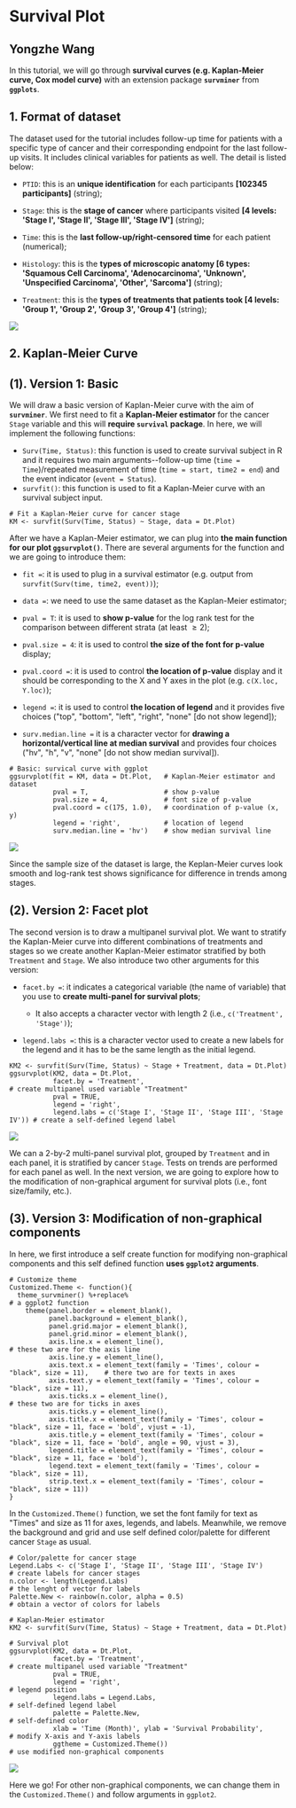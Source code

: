 # Survival Plot
## Yongzhe Wang

In this tutorial, we will go through **survival curves (e.g. Kaplan-Meier curve, Cox model curve)** with an extension package **`survminer`** from **`ggplots`**.

## 1. Format of dataset
The dataset used for the tutorial includes follow-up time for patients with a specific type of cancer and their corresponding endpoint for the last follow-up visits. It includes clinical variables for patients as well. The detail is listed below:

-   `PTID`: this is an **unique identification** for each participants **[102345 participants]** (string);

-   `Stage`: this is the **stage of cancer** where participants visited **[4 levels: 'Stage I', 'Stage II', 'Stage III', 'Stage IV']** (string);

-   `Time`: this is the **last follow-up/right-censored time** for each patient (numerical);

-   `Histology`: this is the **types of microscopic anatomy [6 types: 'Squamous Cell Carcinoma', 'Adenocarcinoma', 'Unknown', 'Unspecified Carcinoma', 'Other', 'Sarcoma']** (string);

-   `Treatment`: this is the **types of treatments that patients took [4 levels: 'Group 1', 'Group 2', 'Group 3', 'Group 4']** (string);

![](https://github.com/YzwIsALaity/Survival-Plot-Tutorial-in-R/blob/cdd019f687706b20a49d042677ca253cd0db7cde/Dataset%20Table.png)

## 2. Kaplan-Meier Curve
## (1). Version 1: Basic
We will draw a basic version of Kaplan-Meier curve with the aim of **`survminer`**. We first need to fit a **Kaplan-Meier estimator** for the cancer `Stage` variable and this will **require `survival` package**. In here, we will implement the following functions:

-   `Surv(Time, Status)`: this function is used to create survival subject in R and it requires two main arguments--follow-up time (`time = Time`)/repeated measurement of time (`time = start, time2 = end`) and the event indicator (`event = Status`).
-   `survfit()`: this function is used to fit a Kaplan-Meier curve with an survival subject input.

```
# Fit a Kaplan-Meier curve for cancer stage
KM <- survfit(Surv(Time, Status) ~ Stage, data = Dt.Plot)
```

After we have a Kaplan-Meier estimator, we can plug into **the main function for our plot `ggsurvplot()`**. There are several arguments for the function and we are going to introduce them:

-   `fit =`: it is used to plug in a survival estimator (e.g. output from `survfit(Surv(time, time2, event))`);

-   `data =`: we need to use the same dataset as the Kaplan-Meier estimator;

-   `pval = T`: it is used to **show p-value** for the log rank test for the comparison between different strata (at least $\geq 2$);

-   `pval.size = 4`: it is used to control **the size of the font for p-value** display;

-   `pval.coord =`: it is used to control **the location of p-value** display and it should be corresponding to the X and Y axes in the plot (e.g. `c(X.loc, Y.loc)`);

-   `legend =`: it is used to control **the location of legend** and it provides five choices ("top", "bottom", "left", "right", "none" [do not show legend]);

-   `surv.median.line =` it is a character vector for **drawing a horizontal/vertical line at median survival** and provides four choices ("hv", "h", "v", "none" [do not show median survival]).

```
# Basic: survical curve with ggplot
ggsurvplot(fit = KM, data = Dt.Plot,   # Kaplan-Meier estimator and dataset               
           pval = T,                   # show p-value
           pval.size = 4,              # font size of p-value
           pval.coord = c(175, 1.0),   # coordination of p-value (x, y)
           legend = 'right',           # location of legend
           surv.median.line = 'hv')    # show median survival line 
```

![](https://github.com/YzwIsALaity/Survival-Plot-Tutorial-in-R/blob/d7afc4c734d6dd42cc2ea63bd52ff43ca5c127de/Version%201.jpg)

Since the sample size of the dataset is large, the Keplan-Meier curves look smooth and log-rank test shows significance for difference in trends among stages.

## (2). Version 2: Facet plot
The second version is to draw a multipanel survival plot. We want to stratify the Kaplan-Meier curve into different combinations of treatments and stages so we create another Kaplan-Meier estimator stratified by both `Treatment` and `Stage`. We also introduce two other arguments for this version:

-   `facet.by =`: it indicates a categorical variable (the name of variable) that you use to **create multi-panel for survival plots**;

    +   It also accepts a character vector with length 2 (i.e., `c('Treatment', 'Stage')`);
    
-   `legend.labs =`: this is a character vector used to create a new labels for the legend and it has to be the same length as the initial legend.

```
KM2 <- survfit(Surv(Time, Status) ~ Stage + Treatment, data = Dt.Plot)
ggsurvplot(KM2, data = Dt.Plot, 
           facet.by = 'Treatment',                                          # create multipanel used variable "Treatment"
           pval = TRUE, 
           legend = 'right', 
           legend.labs = c('Stage I', 'Stage II', 'Stage III', 'Stage IV')) # create a self-defined legend label
```

![](https://github.com/YzwIsALaity/Survival-Plot-Tutorial-in-R/blob/d7afc4c734d6dd42cc2ea63bd52ff43ca5c127de/Version%202.jpg)

We can a 2-by-2 multi-panel survival plot, grouped by `Treatment` and in each panel, it is stratified by cancer `Stage`. Tests on trends are performed for each panel as well. In the next version, we are going to explore how to the modification of non-graphical argument for survival plots (i.e., font size/family, etc.).

## (3). Version 3: Modification of non-graphical components

In here, we first introduce a self create function for modifying non-graphical components and this self defined function **uses `ggplot2` arguments**.

```
# Customize theme
Customized.Theme <- function(){
  theme_survminer() %+replace%                                        # a ggplot2 function 
    theme(panel.border = element_blank(),
          panel.background = element_blank(),                    
          panel.grid.major = element_blank(), 
          panel.grid.minor = element_blank(), 
          axis.line.x = element_line(),                               # these two are for the axis line
          axis.line.y = element_line(),
          axis.text.x = element_text(family = 'Times', colour = "black", size = 11),    # there two are for texts in axes
          axis.text.y = element_text(family = 'Times', colour = "black", size = 11),
          axis.ticks.x = element_line(),                              # these two are for ticks in axes
          axis.ticks.y = element_line(),
          axis.title.x = element_text(family = 'Times', colour = "black", size = 11, face = 'bold', vjust = -1),                              
          axis.title.y = element_text(family = 'Times', colour = "black", size = 11, face = 'bold', angle = 90, vjust = 3),
          legend.title = element_text(family = 'Times', colour = "black", size = 11, face = 'bold'),
          legend.text = element_text(family = 'Times', colour = "black", size = 11),
          strip.text.x = element_text(family = 'Times', colour = "black", size = 11))
}
```

In the `Customized.Theme()` function, we set the font family for text as "Times" and size as 11 for axes, legends, and labels. Meanwhile, we remove the background and grid and use self defined color/palette for different cancer `Stage` as usual.

```
# Color/palette for cancer stage
Legend.Labs <- c('Stage I', 'Stage II', 'Stage III', 'Stage IV')            # create labels for cancer stages
n.color <- length(Legend.Labs)                                              # the lenght of vector for labels
Palette.New <- rainbow(n.color, alpha = 0.5)                                # obtain a vector of colors for labels

# Kaplan-Meier estimator
KM2 <- survfit(Surv(Time, Status) ~ Stage + Treatment, data = Dt.Plot)    

# Survival plot
ggsurvplot(KM2, data = Dt.Plot, 
           facet.by = 'Treatment',                                          # create multipanel used variable "Treatment"
           pval = TRUE, 
           legend = 'right',                                                # legend position
           legend.labs = Legend.Labs,                                       # self-defined legend label
           palette = Palette.New,                                           # self-defined color
           xlab = 'Time (Month)', ylab = 'Survival Probability',            # modify X-axis and Y-axis labels
           ggtheme = Customized.Theme())                                    # use modified non-graphical components
```

![](https://github.com/YzwIsALaity/Survival-Plot-Tutorial-in-R/blob/d7afc4c734d6dd42cc2ea63bd52ff43ca5c127de/Version%203.jpg)

Here we go! For other non-graphical components, we can change them in the `Customized.Theme()` and follow arguments in `ggplot2`.

